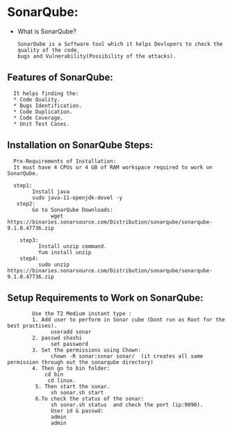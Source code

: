 # SonarQube:

* What is SonarQube?

      SonarQube is a Software tool which it helps Devlopers to check the quality of the code,
      bugs and Vulnerability(Possibility of the attacks).
  
 ## Features of SonarQube:
      It helps finding the:
      * Code Quality.
      * Bugs Identification.
      * Code Duplication.
      * Code Coverage.
      * Unit Test Cases.
      
## Installation on SonarQube Steps:
      
      Pre-Requirements of Installation:
      It must have 4 CPUs or 4 GB of RAM workspace required to work on SonarQube.
      
      step1:
            Install java
            sudo java-11-openjdk-devel -y
       step2:
            Go to SonarQube Downloads:
                  wget https://binaries.sonarsource.com/Distribution/sonarqube/sonarqube-9.1.0.47736.zip
                  
        step3:
              Install unzip command.
              Yum install unzip
        step4:
              sudo unzip https://binaries.sonarsource.com/Distribution/sonarqube/sonarqube-9.1.0.47736.zip 
             
             
 ## Setup Requirements to Work on SonarQube:
            Use the T2 Medium instant type :
            1. Add user to perform in Sonar cube (Dont run as Root for the best practises).
                  useradd sonar
            2. passwd shashi
                  set password
            3. Set the permissions using Chown:
                  chown -R sonar:sonar sonar/  (it creates all same permission through out the sonarqube directory)
            4. Then go to bin folder:
                cd bin
                 cd linux.
             5. Then start the sonar.
                  sh sonar.sh start
             6.To check the status of the sonar:
                  sh sonar.sh status  and check the port (ip:9090).
                  User id & passwd:
                  admin 
                  admin
                  
